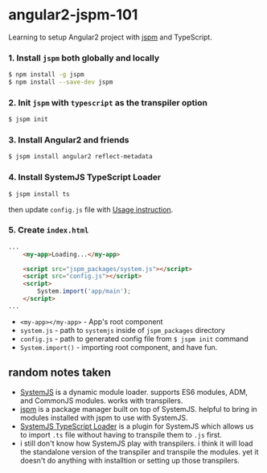 # angular2-jspm-101

Learning to setup Angular2 project with [jspm](http://jspm.io/) and TypeScript.

### 1. Install `jspm` both globally and locally

```sh
$ npm install -g jspm
$ npm install --save-dev jspm
```

### 2. Init `jspm` with `typescript` as the transpiler option

```sh
$ jspm init
```

### 3. Install Angular2 and friends

```sh
$ jspm install angular2 reflect-metadata
```

### 4. Install SystemJS TypeScript Loader

```sh
$ jspm install ts
```

then update `config.js` file with [Usage instruction](https://github.com/frankwallis/plugin-typescript#usage).

### 5. Create `index.html`

```html
...
	<my-app>Loading...</my-app>

	<script src="jspm_packages/system.js"></script>
	<script src="config.js"></script>
	<script>
		System.import('app/main');
	</script>
...
```

- `<my-app></my-app>` - App's root component
- `system.js` - path to `systemjs` inside of `jspm_packages` directory
- `config.js` - path to generated config file from `$ jspm init` command
- `System.import()` - importing root component, and have fun.

## random notes taken

- [SystemJS](https://github.com/systemjs/systemjs) is a dynamic module loader. supports ES6 modules, ADM, and CommonJS modules. works with transpilers.
- [jspm](http://jspm.io/) is a package manager built on top of SystemJS. helpful to bring in modules installed with jspm to use with SystemJS.
- [SystemJS TypeScript Loader](https://github.com/frankwallis/plugin-typescript) is a plugin for SystemJS which allows us to import `.ts` file without having to transpile them to `.js` first.
- i still don't know how SystemJS play with transpilers. i think it will load the standalone version of the transpiler and transpile the modules. yet it doesn't do anything with installtion or setting up those transpilers.
